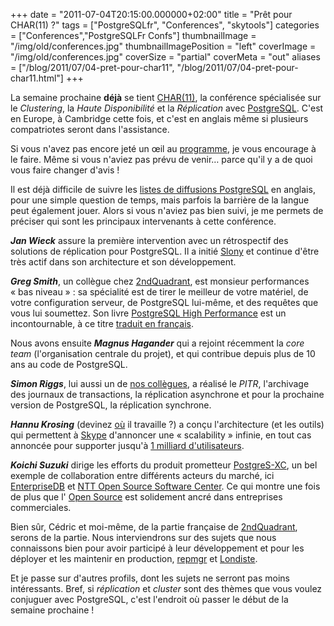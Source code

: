 +++
date = "2011-07-04T20:15:00.000000+02:00"
title = "Prêt pour CHAR(11) ?"
tags = ["PostgreSQLfr", "Conferences", "skytools"]
categories = ["Conferences","PostgreSQLFr Confs"]
thumbnailImage = "/img/old/conferences.jpg"
thumbnailImagePosition = "left"
coverImage = "/img/old/conferences.jpg"
coverSize = "partial"
coverMeta = "out"
aliases = ["/blog/2011/07/04-pret-pour-char11",
           "/blog/2011/07/04-pret-pour-char11.html"]
+++

La semaine prochaine 
**déjà** se tient 
[CHAR(11)](http://www.char11.org/), la conférence spécialisée sur
le 
*Clustering*, la 
*Haute Disponibilité* et la 
*Réplication* avec 
[PostgreSQL](http://www.postgresql.org/).
C'est en Europe, à Cambridge cette fois, et c'est en anglais même si
plusieurs compatriotes seront dans l'assistance.

Si vous n'avez pas encore jeté un œil au 
[programme](http://www.char11.org/schedule), je vous encourage à le
faire. Même si vous n'aviez pas prévu de venir… parce qu'il y a de quoi vous
faire changer d'avis !

Il est déjà difficile de suivre les 
[listes de diffusions PostgreSQL](http://archives.postgresql.org/) en
anglais, pour une simple question de temps, mais parfois la barrière de la
langue peut également jouer. Alors si vous n'aviez pas bien suivi, je me
permets de préciser qui sont les principaux intervenants à cette conférence.

***Jan Wieck*** assure la première intervention avec un rétrospectif des solutions
de réplication pour PostgreSQL. Il a initié 
[Slony](http://slony.info/) et continue d'être très
actif dans son architecture et son développement.

***Greg Smith***, un collègue chez 
[2ndQuadrant](http://www.2ndquadrant.us/), est monsieur performances « bas
niveau » : sa spécialité est de tirer le meilleur de votre matériel, de
votre configuration serveur, de PostgreSQL lui-même, et des requêtes que
vous lui soumettez. Son livre 
[PostgreSQL High Performance](http://www.2ndquadrant.com/books/postgresql-9-0-high-performance/) est un
incontournable, à ce titre 
[traduit en français](http://blog.guillaume.lelarge.info/index.php/post/2011/05/01/%C2%AB-Bases-de-donn%C3%A9es-PostgreSQL,-Gestion-des-performances-%C2%BB).

Nous avons ensuite 
***Magnus Hagander*** qui a rejoint récemment la 
*core team*
(l'organisation centrale du projet), et qui contribue depuis plus de 10 ans
au code de PostgreSQL.

***Simon Riggs***, lui aussi un de 
[nos collègues](http://www.2ndquadrant.com/about/#riggs), a réalisé le 
*PITR*, l'archivage
des journaux de transactions, la réplication asynchrone et pour la prochaine
version de PostgreSQL, la réplication synchrone.

***Hannu Krosing*** (devinez 
[où](http://www.2ndquadrant.com/) il travaille ?) a conçu l'architecture (et les
outils) qui permettent à 
[Skype](http://www.skype.com/) d'annoncer une « scalability » infinie, en
tout cas annoncée pour supporter jusqu'à 
[1 milliard d'utilisateurs](http://highscalability.com/skype-plans-postgresql-scale-1-billion-users).

***Koichi Suzuki*** dirige les efforts du produit prometteur 
[PostgreS-XC](http://postgres-xc.sourceforge.net/), un bel
exemple de collaboration entre différents acteurs du marché, ici
[EnterpriseDB](http://www.enterprisedb.com/) et 
[NTT Open Source Software Center](https://www.oss.ecl.ntt.co.jp/ossc/). Ce qui montre une fois de
plus que l'
[Open Source](http://fr.wikipedia.org/wiki/Open_source) est solidement ancré dans entreprises commerciales.

Bien sûr, Cédric et moi-même, de la partie française de 
[2ndQuadrant](http://www.2ndquadrant.fr/), serons
de la partie. Nous interviendrons sur des sujets que nous connaissons bien
pour avoir participé à leur développement et pour les déployer et les
maintenir en production, 
[repmgr](http://projects.2ndquadrant.com/repmgr) et 
[Londiste](http://wiki.postgresql.org/wiki/Londiste_Tutorial).

Et je passe sur d'autres profils, dont les sujets ne serront pas moins
intéressants. Bref, si 
*réplication* et 
*cluster* sont des thèmes que vous
voulez conjuguer avec PostgreSQL, c'est l'endroit où passer le début de la
semaine prochaine !
